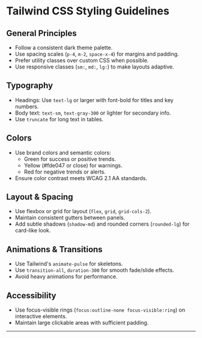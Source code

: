 # Tailwind CSS Styling Guidelines

## General Principles
- Follow a consistent dark theme palette.
- Use spacing scales (`p-4`, `m-2`, `space-x-4`) for margins and padding.
- Prefer utility classes over custom CSS when possible.
- Use responsive classes (`sm:`, `md:`, `lg:`) to make layouts adaptive.

## Typography
- Headings: Use `text-lg` or larger with font-bold for titles and key numbers.
- Body text: `text-sm`, `text-gray-300` or lighter for secondary info.
- Use `truncate` for long text in tables.

## Colors
- Use brand colors and semantic colors:
  - Green for success or positive trends.
  - Yellow (#fde047 or close) for warnings.
  - Red for negative trends or alerts.
- Ensure color contrast meets WCAG 2.1 AA standards.

## Layout & Spacing
- Use flexbox or grid for layout (`flex`, `grid`, `grid-cols-2`).
- Maintain consistent gutters between panels.
- Add subtle shadows (`shadow-md`) and rounded corners (`rounded-lg`) for card-like look.

## Animations & Transitions
- Use Tailwind's `animate-pulse` for skeletons.
- Use `transition-all`, `duration-300` for smooth fade/slide effects.
- Avoid heavy animations for performance.

## Accessibility
- Use focus-visible rings (`focus:outline-none focus-visible:ring`) on interactive elements.
- Maintain large clickable areas with sufficient padding.

---

